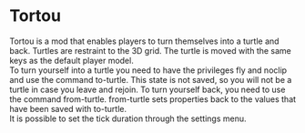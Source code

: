# Tortou 

Tortou is a mod that enables players to turn themselves into a turtle and back. Turtles are 
restraint to the 3D grid. The turtle is moved with the same keys as the default player model.  
To turn yourself into a turtle you need to have the privileges fly and noclip and use the command 
to-turtle. This state is not saved, so you will not be a turtle in case you leave and rejoin. To 
turn yourself back, you need to use the command from-turtle. from-turtle sets properties back to 
the values that have been saved with to-turtle.  
It is possible to set the tick duration through the settings menu.
